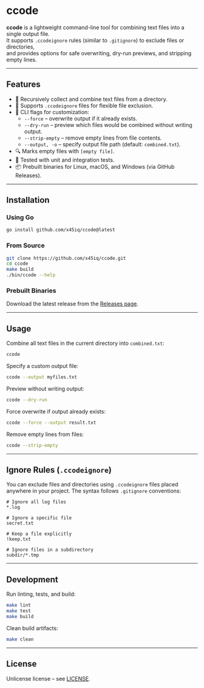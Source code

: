 # ccode

**ccode** is a lightweight command-line tool for combining text files into a single output file.  
It supports `.ccodeignore` rules (similar to `.gitignore`) to exclude files or directories,  
and provides options for safe overwriting, dry-run previews, and stripping empty lines.

---

## Features

- 📂 Recursively collect and combine text files from a directory.
- 📝 Supports `.ccodeignore` files for flexible file exclusion.
- 🚀 CLI flags for customization:
  - `--force` – overwrite output if it already exists.
  - `--dry-run` – preview which files would be combined without writing output.
  - `--strip-empty` – remove empty lines from file contents.
  - `--output, -o` – specify output file path (default: `combined.txt`).
- 🔍 Marks empty files with `[empty file]`.
- 🧪 Tested with unit and integration tests.
- 📦 Prebuilt binaries for Linux, macOS, and Windows (via GitHub Releases).

---

## Installation

### Using Go

```bash
go install github.com/x45iq/ccode@latest
```

### From Source

```bash
git clone https://github.com/x45iq/ccode.git
cd ccode
make build
./bin/ccode --help
```

### Prebuilt Binaries

Download the latest release from the [Releases page](https://github.com/x45iq/ccode/releases).

---

## Usage

Combine all text files in the current directory into `combined.txt`:

```bash
ccode
```

Specify a custom output file:

```bash
ccode --output myfiles.txt
```

Preview without writing output:

```bash
ccode --dry-run
```

Force overwrite if output already exists:

```bash
ccode --force --output result.txt
```

Remove empty lines from files:

```bash
ccode --strip-empty
```

---

## Ignore Rules (`.ccodeignore`)

You can exclude files and directories using `.ccodeignore` files placed anywhere in your project.
The syntax follows `.gitignore` conventions:

```
# Ignore all log files
*.log

# Ignore a specific file
secret.txt

# Keep a file explicitly
!keep.txt

# Ignore files in a subdirectory
subdir/*.tmp
```

---

## Development

Run linting, tests, and build:

```bash
make lint
make test
make build
```

Clean build artifacts:

```bash
make clean
```

---

## License

Unlicense license – see [LICENSE](LICENSE).
